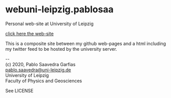 # webuni-leipzig.pablosaa
Personal web-site at University of Leipzig

[click here the web-site](https://home.uni-leipzig.de/pablosaa)

This is a composite site between my github web-pages and a html including my twitter feed to be hosted by the university server.


--<br>
(c) 2020, Pablo Saavedra Garfias<br>
pablo.saavedra@uni-leipzig.de<br>
University of Leipzig<br>
Faculty of Physics and Geosciences<br>

See LICENSE

